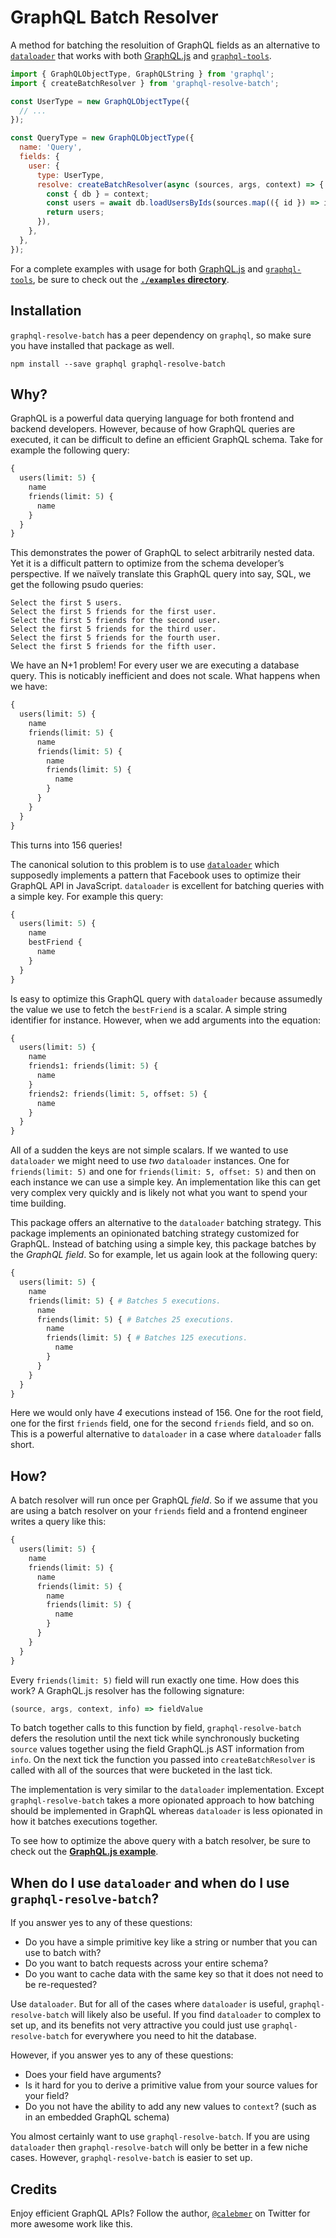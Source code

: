# GraphQL Batch Resolver

A method for batching the resoluition of GraphQL fields as an alternative to [`dataloader`][] that works with both [GraphQL.js][] and [`graphql-tools`][].

[`dataloader`]: https://github.com/facebook/dataloader

```js
import { GraphQLObjectType, GraphQLString } from 'graphql';
import { createBatchResolver } from 'graphql-resolve-batch';

const UserType = new GraphQLObjectType({
  // ...
});

const QueryType = new GraphQLObjectType({
  name: 'Query',
  fields: {
    user: {
      type: UserType,
      resolve: createBatchResolver(async (sources, args, context) => {
        const { db } = context;
        const users = await db.loadUsersByIds(sources.map(({ id }) => id));
        return users;
      }),
    },
  },
});
```

For a complete examples with usage for both [GraphQL.js][] and [`graphql-tools`][], be sure to check out the [**`./examples` directory**][].

[GraphQL.js]: https://github.com/graphql/graphql-js
[`graphql-tools`]: https://github.com/apollographql/graphql-tools
[**`./examples` directory**]: https://github.com/calebmer/graphql-resolve-batch/tree/master/examples

## Installation

`graphql-resolve-batch` has a peer dependency on `graphql`, so make sure you have installed that package as well.

```
npm install --save graphql graphql-resolve-batch
```

[`graphql`]: https://github.com/graphql/graphql-js

## Why?

GraphQL is a powerful data querying language for both frontend and backend developers. However, because of how GraphQL queries are executed, it can be difficult to define an efficient GraphQL schema. Take for example the following query:

```graphql
{
  users(limit: 5) {
    name
    friends(limit: 5) {
      name
    }
  }
}
```

This demonstrates the power of GraphQL to select arbitrarily nested data. Yet it is a difficult pattern to optimize from the schema developer’s perspective. If we naïvely translate this GraphQL query into say, SQL, we get the following psudo queries:

```
Select the first 5 users.
Select the first 5 friends for the first user.
Select the first 5 friends for the second user.
Select the first 5 friends for the third user.
Select the first 5 friends for the fourth user.
Select the first 5 friends for the fifth user.
```

We have an N+1 problem! For every user we are executing a database query. This is noticably inefficient and does not scale. What happens when we have:

```graphql
{
  users(limit: 5) {
    name
    friends(limit: 5) {
      name
      friends(limit: 5) {
        name
        friends(limit: 5) {
          name
        }
      }
    }
  }
}
```

This turns into 156 queries!

The canonical solution to this problem is to use [`dataloader`][] which supposedly implements a pattern that Facebook uses to optimize their GraphQL API in JavaScript. `dataloader` is excellent for batching queries with a simple key. For example this query:

[`dataloader`]: https://github.com/facebook/dataloader

```graphql
{
  users(limit: 5) {
    name
    bestFriend {
      name
    }
  }
}
```

Is easy to optimize this GraphQL query with `dataloader` because assumedly the value we use to fetch the `bestFriend` is a scalar. A simple string identifier for instance. However, when we add arguments into the equation:

```graphql
{
  users(limit: 5) {
    name
    friends1: friends(limit: 5) {
      name
    }
    friends2: friends(limit: 5, offset: 5) {
      name
    }
  }
}
```

All of a sudden the keys are not simple scalars. If we wanted to use `dataloader` we might need to use *two* `dataloader` instances. One for `friends(limit: 5)` and one for `friends(limit: 5, offset: 5)` and then on each instance we can use a simple key. An implementation like this can get very complex very quickly and is likely not what you want to spend your time building.

This package offers an alternative to the `dataloader` batching strategy. This package implements an opinionated batching strategy customized for GraphQL. Instead of batching using a simple key, this package batches by the *GraphQL field*. So for example, let us again look at the following query:

```graphql
{
  users(limit: 5) {
    name
    friends(limit: 5) { # Batches 5 executions.
      name
      friends(limit: 5) { # Batches 25 executions.
        name
        friends(limit: 5) { # Batches 125 executions.
          name
        }
      }
    }
  }
}
```

Here we would only have *4* executions instead of 156. One for the root field, one for the first `friends` field, one for the second `friends` field, and so on. This is a powerful alternative to `dataloader` in a case where `dataloader` falls short.

## How?

A batch resolver will run once per GraphQL *field*. So if we assume that you are using a batch resolver on your `friends` field and a frontend engineer writes a query like this:

```graphql
{
  users(limit: 5) {
    name
    friends(limit: 5) {
      name
      friends(limit: 5) {
        name
        friends(limit: 5) {
          name
        }
      }
    }
  }
}
```

Every `friends(limit: 5)` field will run exactly one time. How does this work? A GraphQL.js resolver has the following signature:

```js
(source, args, context, info) => fieldValue
```

To batch together calls to this function by field, `graphql-resolve-batch` defers the resolution until the next tick while synchronously bucketing `source` values together using the field GraphQL.js AST information from `info`. On the next tick the function you passed into `createBatchResolver` is called with all of the sources that were bucketed in the last tick.

The implementation is very similar to the `dataloader` implementation. Except `graphql-resolve-batch` takes a more opionated approach to how batching should be implemented in GraphQL whereas `dataloader` is less opionated in how it batches executions together.

To see how to optimize the above query with a batch resolver, be sure to check out the [**GraphQL.js example**][].

[**GraphQL.js example**]: https://github.com/calebmer/graphql-resolve-batch/blob/master/examples/graphql.js

## When do I use `dataloader` and when do I use `graphql-resolve-batch`?

If you answer yes to any of these questions:

- Do you have a simple primitive key like a string or number that you can use to batch with?
- Do you want to batch requests across your entire schema?
- Do you want to cache data with the same key so that it does not need to be re-requested?

Use `dataloader`. But for all of the cases where `dataloader` is useful, `graphql-resolve-batch` will likely also be useful. If you find `dataloader` to complex to set up, and its benefits not very attractive you could just use `graphql-resolve-batch` for everywhere you need to hit the database.

However, if you answer yes to any of these questions:

- Does your field have arguments?
- Is it hard for you to derive a primitive value from your source values for your field?
- Do you not have the ability to add any new values to `context`? (such as in an embedded GraphQL schema)

You almost certainly want to use `graphql-resolve-batch`. If you are using `dataloader` then `graphql-resolve-batch` will only be better in a few niche cases. However, `graphql-resolve-batch` is easier to set up.

## Credits

Enjoy efficient GraphQL APIs? Follow the author, [`@calebmer`][] on Twitter for more awesome work like this.

[`@calebmer`]: http://twitter.com/calebmer
